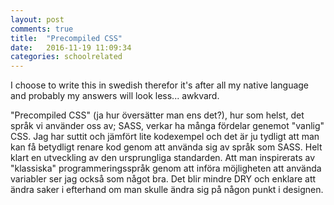 ```yaml
---
layout: post
comments: true
title:  "Precompiled CSS"
date:   2016-11-19 11:09:34
categories: schoolrelated
---
```

I choose to write this in swedish therefor it's after all my native language and probably my answers will look
less... awkvard.

"Precompiled CSS" (ja hur översätter man ens det?), hur som helst, det språk vi använder oss av; SASS, verkar ha många
fördelar genemot "vanlig" CSS. Jag har suttit och jämfört lite kodexempel och det är ju tydligt att man kan få betydligt
renare kod genom att använda sig av språk som SASS. Helt klart en utveckling av den ursprungliga standarden. Att man
inspirerats av "klassiska" programmeringsspråk genom att införa möjligheten att använda variabler ser jag också som
något bra. Det blir mindre DRY och enklare att ändra saker i efterhand om man skulle ändra sig på någon punkt i designen.
